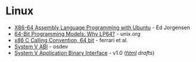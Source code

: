 Linux
=====

* [X86-64 Assembly Language Programming with Ubuntu](http://www.egr.unlv.edu/~ed/assembly64.pdf) - Ed Jorgensen
* [64-Bit Programming Models: Why LP64?](https://unix.org/version2/whatsnew/lp64_wp.html) - unix.org
* [x86 C Calling Convention, 64 bit](https://aaronbloomfield.github.io/pdr/book/x86-64bit-ccc-chapter.pdf) - ferrari et al.
* [System V ABI](https://wiki.osdev.org/System_V_ABI) - osdev
* [System V Application Binary Interface](https://cs61.seas.harvard.edu/site/pdf/x86-64-abi-20210928.pdf) - v1.0 (_[html](https://www.sco.com/developers/gabi/) drafts_)
